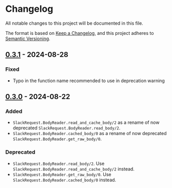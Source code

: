 # Changelog

All notable changes to this project will be documented in this file.

The format is based on [Keep a Changelog](https://keepachangelog.com/en/1.1.0/),
and this project adheres to [Semantic Versioning](https://semver.org/spec/v2.0.0.html).

## [0.3.1] - 2024-08-28

### Fixed

- Typo in the function name recommended to use in deprecation warning

## [0.3.0] - 2024-08-22

### Added

- `SlackRequest.BodyReader.read_and_cache_body/2` as a rename of now deprecated `SlackRequest.BodyReader.read_body/2`.
- `SlackRequest.BodyReader.cached_body/0` as a rename of now deprecated `SlackRequest.BodyReader.get_raw_body/0`.

### Deprecated

- `SlackRequest.BodyReader.read_body/2`. Use `SlackRequest.BodyReader.read_and_cache_body/2` instead.
- `SlackRequest.BodyReader.get_raw_body/0`. Use `SlackRequest.BodyReader.cached_body/0` instead.

[0.3.1]: https://github.com/mimiquate/slack_request/compare/v0.3.0...v0.3.1/
[0.3.0]: https://github.com/mimiquate/slack_request/compare/v0.2.0...v0.3.0/

